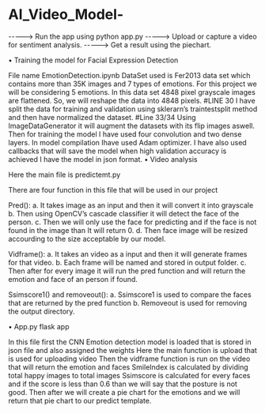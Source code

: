 # AI_Video_Model-
-----> Run the app using python app.py -----> Upload or capture a video for sentiment analysis. -----> Get a result using the piechart.

• Training the model for Facial Expression Detection

File name EmotionDetection.ipynb
DataSet used is Fer2013 data set which contains more than 35K images and 7 types of emotions. For this project we will be considering 5 emotions.
In this data set 4848 pixel grayscale images are flattened. So, we will reshape the data into 4848 pixels. #LINE 30
I have split the data for training and validation using sklerarn’s traintestsplit method and then have normalized the dataset. #Line 33/34
Using ImageDataGenerator it will augment the datasets with its flip images aswell.
Then for training the model I have used four convolution and two dense layers.
In model compilation Ihave used Adam optimizer.
I have also used callbacks that will save the model when high validation accuracy is achieved
I have the model in json format.
• Video analysis

Here the main file is predictemt.py

There are four function in this file that will be used in our project

Pred(): a. It takes image as an input and then it will convert it into grayscale b. Then using OpenCV’s cascade classifier it will detect the face of the person. c. Then we will only use the face for predicting and if the face is not found in the image than It will return 0. d. Then face image will be resized accourding to the size acceptable by our model.

Vidframe(): a. It takes an video as a input and then it will generate frames for that video. b. Each frame will be named and stored in output folder. c. Then after for every image it will run the pred function and will return the emotion and face of an person if found.

Ssimscore1() and removeout(): a. Ssimscore1 is used to compare the faces that are returned by the pred function b. Removeout is used for removing the output directory.

• App.py flask app

In this file first the CNN Emotion detection model is loaded that is stored in json file and also assigned the weights
Here the main function is upload that is used for uploading video
Then the vidframe function is run on the video that will return the emotion and faces
SmileIndex is calculated by dividing total happy images to total images
Ssimscore is calculated for every faces and if the score is less than 0.6 than we will say that the posture is not good.
Then after we will create a pie chart for the emotions and we will return that pie chart to our predict template.
